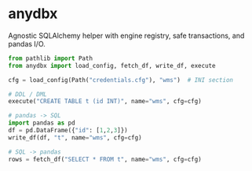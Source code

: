 # anydbx

Agnostic SQLAlchemy helper with engine registry, safe transactions, and pandas I/O.

```python
from pathlib import Path
from anydbx import load_config, fetch_df, write_df, execute

cfg = load_config(Path("credentials.cfg"), "wms")  # INI section

# DDL / DML
execute("CREATE TABLE t (id INT)", name="wms", cfg=cfg)

# pandas -> SQL
import pandas as pd
df = pd.DataFrame({"id": [1,2,3]})
write_df(df, "t", name="wms", cfg=cfg)

# SQL -> pandas
rows = fetch_df("SELECT * FROM t", name="wms", cfg=cfg)
